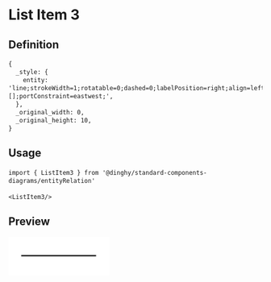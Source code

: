 # List Item 3

## Definition

```
{
  _style: { 
    entity: 'line;strokeWidth=1;rotatable=0;dashed=0;labelPosition=right;align=left;verticalAlign=middle;spacingTop=0;spacingLeft=6;points=[];portConstraint=eastwest;',
  },
  _original_width: 0,
  _original_height: 10,
}
```

## Usage

```
import { ListItem3 } from '@dinghy/standard-components-diagrams/entityRelation'

<ListItem3/>
```

## Preview

<img src="./list-item-3.png" width="200"/>
